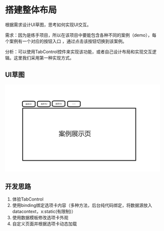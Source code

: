 ﻿# 搭建整体布局

根据需求设计UI草图，思考如何实现UI交互。

需求：因为是练手项目，所以在该项目中要能包含各种不同的案例（demo），每个案例有一个对应的按钮入口
，通过点击该按钮切换到该案例。

分析：可以使用TabControl控件来实现该功能，或者自己设计布局和实现交互逻辑。这里我们采用第一种实现方式。

## UI草图
![UI草图](./Images/布局设置UI草图.png)

## 开发思路
1. 体验TabControl
2. 使用binding绑定选项卡内容（多种方法，后台纯代码绑定，将数据源放入datacontext，x:static(有限制)）
3. 使用数据模板修改选项卡外观
4. 自定义页面并根据选项卡动态加载
